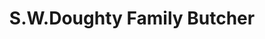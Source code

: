 ---
title: "S.W.Doughty Family Butcher"
url: /doddington/s-w-doughty-family-butcher/
shop: Metzgerei
---
